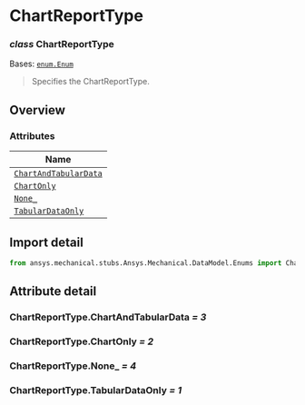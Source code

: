 # ChartReportType

<a id="ChartReportType"></a>

### *class* ChartReportType

Bases: [`enum.Enum`](https://docs.python.org/3/library/enum.html#enum.Enum)

> Specifies the ChartReportType.

> <!-- !! processed by numpydoc !! -->

<a id="overview"></a>

## Overview

### Attributes

| Name |
| ----------------------------------------------------------------- |
| [`ChartAndTabularData`](#ChartReportType.ChartAndTabularData) |
| [`ChartOnly`](#ChartReportType.ChartOnly) |
| [`None_`](#ChartReportType.None_) |
| [`TabularDataOnly`](#ChartReportType.TabularDataOnly) |

<a id="import-detail"></a>

## Import detail

```python
from ansys.mechanical.stubs.Ansys.Mechanical.DataModel.Enums import ChartReportType
```

<a id="attribute-detail"></a>

## Attribute detail

<a id="ChartReportType.ChartAndTabularData"></a>

### ChartReportType.ChartAndTabularData *= 3*

<a id="ChartReportType.ChartOnly"></a>

### ChartReportType.ChartOnly *= 2*

<a id="ChartReportType.None_"></a>

### ChartReportType.None_ *= 4*

<a id="ChartReportType.TabularDataOnly"></a>

### ChartReportType.TabularDataOnly *= 1*
